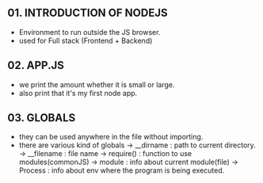## 01. INTRODUCTION OF NODEJS
- Environment to run outside the JS browser.
- used for Full stack (Frontend + Backend)

## 02. APP.JS
- we print the amount whether it is small or large.
- also print that it's my first node app.

## 03. GLOBALS
- they can be used anywhere in the file without importing.
- there are various kind of globals
   -> __dirname : path to current directory.
   -> __filename : file name
   -> require() : function to use modules(commonJS)
   -> module : info about current module(file)
   -> Process : info about env where the program is being executed.

